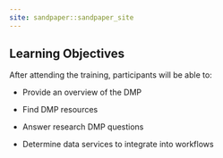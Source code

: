 ```yaml
---
site: sandpaper::sandpaper_site
---
```


## Learning Objectives

After attending the training, participants will be able to:

-   Provide an overview of the DMP

-   Find DMP resources

-   Answer research DMP questions

-   Determine data services to integrate into workflows
